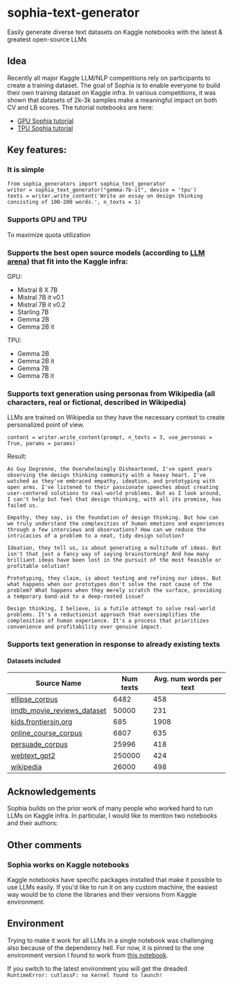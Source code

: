 # sophia-text-generator
Easily generate diverse text datasets on Kaggle notebooks with the latest & greatest open-source LLMs

## Idea
Recently all major Kaggle LLM/NLP competitions rely on participants to create a training dataset. The goal of Sophia is to enable everyone to build their own training dataset on Kaggle infra. In various competitions, it was shown that datasets of 2k-3k samples make a meaningful impact on both CV and LB scores.
The tutorial notebooks are here:
- [GPU Sophia tutorial](https://www.kaggle.com/code/narsil/sophia-text-generator-tutorial-gpu)
- [TPU Sophia tutorial](https://www.kaggle.com/code/narsil/sophia-text-generator-tutorial-tpu)

## Key features: 

### It is simple

```
from sophia_generators import sophia_text_generator
writer = sophia_text_generator("gemma-7b-it", device = 'tpu')
texts = writer.write_content('Write an essay on design thinking consisting of 100-200 words.', n_texts = 1)
```

### Supports GPU and TPU
To maximize quota utilization

### Supports the best open source models (according to [LLM arena](https://huggingface.co/spaces/lmsys/chatbot-arena-leaderboard)) that fit into the Kaggle infra:

GPU:
- Mixtral 8 X 7B
- Mistral 7B it v0.1
- Mistral 7B it v0.2
- Starling 7B
- Gemma 2B
- Gemma 2B it

TPU:
- Gemma 2B
- Gemma 2B it
- Gemma 7B
- Gemma 7B it

### Supports text generation using personas from Wikipedia (all characters, real or fictional, described in Wikipedia)
LLMs are trained on Wikipedia so they have the necessary context to create personalized point of view.
```
content = writer.write_content(prompt, n_texts = 3, use_personas = True, params = params)
```
Result:
```
As Guy Degrenne, the Overwhelmingly Disheartened, I've spent years observing the design thinking community with a heavy heart. I've watched as they've embraced empathy, ideation, and prototyping with open arms. I've listened to their passionate speeches about creating user-centered solutions to real-world problems. But as I look around, I can't help but feel that design thinking, with all its promise, has failed us.

Empathy, they say, is the foundation of design thinking. But how can we truly understand the complexities of human emotions and experiences through a few interviews and observations? How can we reduce the intricacies of a problem to a neat, tidy design solution?

Ideation, they tell us, is about generating a multitude of ideas. But isn't that just a fancy way of saying brainstorming? And how many brilliant ideas have been lost in the pursuit of the most feasible or profitable solution?

Prototyping, they claim, is about testing and refining our ideas. But what happens when our prototypes don't solve the root cause of the problem? What happens when they merely scratch the surface, providing a temporary band-aid to a deep-rooted issue?

Design thinking, I believe, is a futile attempt to solve real-world problems. It's a reductionist approach that oversimplifies the complexities of human experience. It's a process that prioritizes convenience and profitability over genuine impact.
```
### Supports text generation in response to already existing texts

#### Datasets included 

| Source Name                                                    | Num texts | Avg. num words per text |
|----------------------------------------------------------------|-----------|--------------------|
| [ellipse_corpus](https://github.com/scrosseye/ELLIPSE-Corpus)  | 6482      | 458       |
| [imdb_movie_reviews_dataset](https://www.kaggle.com/datasets/lakshmi25npathi/imdb-dataset-of-50k-movie-reviews) | 50000     | 231         |
| [kids.frontiersin.org](https://www.frontiersin.org/about/open-access) | 685       | 1908     |
| [online_course_corpus](https://www.kaggle.com/competitions/pii-detection-removal-from-educational-data/data) | 6807      | 635         |
| [persuade_corpus](https://github.com/scrosseye/persuade_corpus_2.0) | 25996     | 418      |
| [webtext_gpt2](https://github.com/openai/gpt-2-output-dataset) | 250000    | 424        |
| [wikipedia](https://www.kaggle.com/datasets/jjinho/wikipedia-20230701) | 26000     | 498        |

## Acknowledgements
Sophia builds on the prior work of many people who worked hard to run LLMs on Kaggle infra. In particular, I would like to mention two notebooks and their authors:

## Other comments

### Sophia works on Kaggle notebooks
Kaggle notebooks have specific packages installed that make it possible to use LLMs easily. If you'd like to run it on any custom machine, the easiest way would be to clone the libraries and their versions from Kaggle environment.   

## Environment
Trying to make it work for all LLMs in a single notebook was challenging also because of the dependency hell. For now, it is pinned to the one environment version I found to work from [this notebook](https://www.kaggle.com/code/paultimothymooney/how-to-use-mistral-from-kaggle-models). 

If you switch to the latest environment you will get the dreaded
`RuntimeError: cutlassF: no kernel found to launch!`
